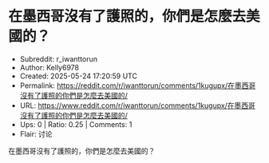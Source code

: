 # 在墨西哥沒有了護照的，你們是怎麼去美國的？

- Subreddit: r_iwanttorun
- Author: Kelly6978
- Created: 2025-05-24 17:20:59 UTC
- Permalink: https://reddit.com/r/iwanttorun/comments/1kugupx/在墨西哥沒有了護照的你們是怎麼去美國的/
- URL: https://www.reddit.com/r/iwanttorun/comments/1kugupx/在墨西哥沒有了護照的你們是怎麼去美國的/
- Ups: 0 | Ratio: 0.25 | Comments: 1
- Flair: 讨论


在墨西哥沒有了護照的，你們是怎麼去美國的？

